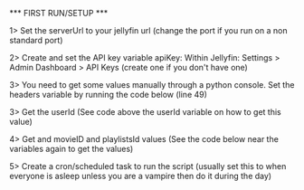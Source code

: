 *** FIRST RUN/SETUP ***

1> Set the serverUrl to your jellyfin url (change the port if you run on a non standard port)

2> Create and set the API key variable apiKey:
    Within Jellyfin: Settings > Admin Dashboard > API Keys (create one if you don't have one)
      
3> You need to get some values manually through a python console.  Set the headers variable by running the code below (line 49)

3> Get the userId (See code above the userId variable on how to get this value)

4> Get and movieID and playlistsId values (See the code below near the variables again to get the values)

5> Create a cron/scheduled task to run the script (usually set this to when everyone is asleep unless you are a vampire then do it during the day)
